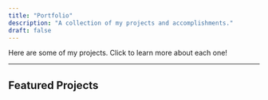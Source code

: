 ```yaml
---
title: "Portfolio"
description: "A collection of my projects and accomplishments."
draft: false
---
```


Here are some of my projects. Click to learn more about each one!

---

## Featured Projects

